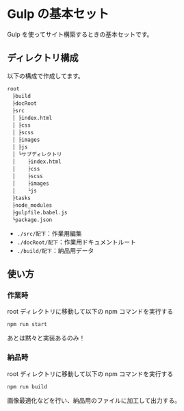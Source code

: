 # Gulp の基本セット

Gulp を使ってサイト構築するときの基本セットです。

## ディレクトリ構成

以下の構成で作成してます。

```
root
　├build
　├docRoot
　├src
　│ ├index.html
　│ ├css
　│ ├scss
　│ ├images
　│ ├js
　│ └サブディレクトリ
　│    ├index.html
　│    ├css
　│    ├scss
　│    ├images
　│    └js
　├tasks
　├node_modules
　├gulpfile.babel.js
　└package.json
```

- `./src/配下`：作業用編集
- `./docRoot/配下`：作業用ドキュメントルート
- `./build/配下`：納品用データ

## 使い方

### 作業時

root ディレクトリに移動して以下の npm コマンドを実行する

```
npm run start
```

あとは黙々と実装あるのみ！

### 納品時

root ディレクトリに移動して以下の npm コマンドを実行する

```
npm run build
```

画像最適化などを行い、納品用のファイルに加工して出力する。
